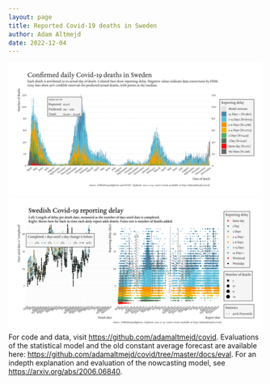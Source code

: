 ```yaml
---
layout: page
title: Reported Covid-19 deaths in Sweden
author: Adam Altmejd
date: 2022-12-04
---
```


![Graph of Swedish Covid-19 deaths with reporting delay.](deaths_lag_sweden_2022-12-04.png "Swedish Covid-19 deaths.")
![Graph of Swedish Covid-19 reporting delay in daily deaths.](lag_trend_sweden_2022-12-04.png "Trend in Swedish Covid-19 mortality reporting delay.")
For code and data, visit <https://github.com/adamaltmejd/covid>.
Evaluations of the statistical model and the old constant average forecast are available here: <https://github.com/adamaltmejd/covid/tree/master/docs/eval>.
For an indepth explanation and evaluation of the nowcasting model, see <https://arxiv.org/abs/2006.06840>.
